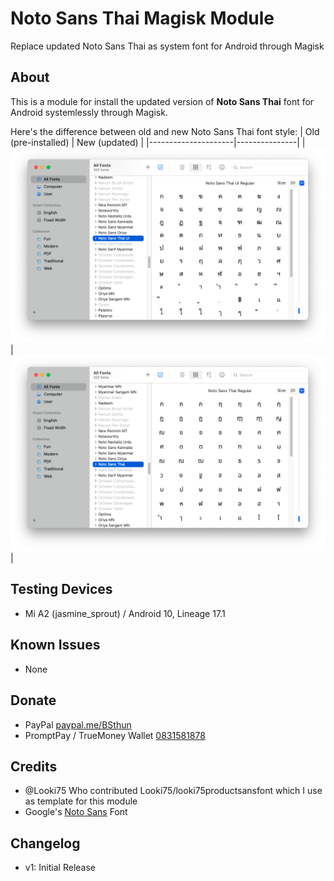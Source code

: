 # **Noto Sans Thai** Magisk Module
Replace updated Noto Sans Thai as system font for Android through Magisk
## About ##
This is a module for install the updated version of **Noto Sans Thai** font for Android systemlessly through Magisk.

Here's the difference between old and new Noto Sans Thai font style:
| Old (pre-installed) | New (updated) |
|---------------------|---------------|
| ![Pre-installed Noto Sans](img/preview1.png?raw=true) | ![Updated Noto Sans](img/preview2.png?raw=true) |

## Testing Devices ##
* Mi A2 (jasmine_sprout) / Android 10, Lineage 17.1

## Known Issues ##
* None

## Donate ##
* PayPal <a href="paypal.me/BSthun">paypal.me/BSthun</a>
* PromptPay / TrueMoney Wallet <a href="#">0831581878</a>

## Credits ##
* @Looki75 Who contributed Looki75/looki75productsansfont which I use as template for this module
* Google's [Noto Sans](https://www.google.com/get/noto/) Font

## Changelog ##
* v1: Initial Release